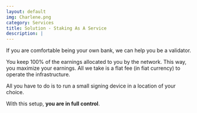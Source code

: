 ```yaml
---
layout: default
img: Charlene.png
category: Services
title: Solution - Staking As A Service
description: |
---
```

If you are comfortable being your own bank, we can help you be a validator.

You keep 100% of the earnings allocated to you by the network. This way, you maximize your earnings. All we take is a flat fee (in fiat currency) to operate the infrastructure.

All you have to do is to run a small signing device in a location of your choice.

With this setup, **you are in full control**.
